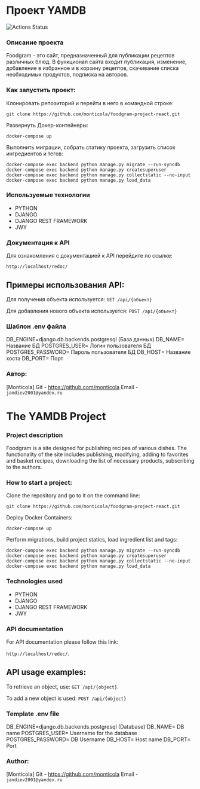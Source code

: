 # Проект YAMDB

![Actions Status](https://github.com/monticola145/foodgram-project-react/actions/workflows/foodgram_workflow.yml/badge.svg)

### Описание проекта

Foodgram - это сайт, предназначенный для публикации рецептов различных блюд. В функционал сайта входит публикация, изменение, добавление в избранное и в корзину рецептов, скачивание списка необходимых продуктов, подписка на авторов.

### Как запустить проект:

Клонировать репозиторий и перейти в него в командной строке:
```
git clone https://github.com/monticola/foodgram-project-react.git
```

Развернуть Докер-контейнеры:
```
docker-compose up
```

Выполнить миграции, собрать статику проекта, загрузить список ингредиентов и тегов:
```
docker-compose exec backend python manage.py migrate --run-syncdb
docker-compose exec backend python manage.py createsuperuser
docker-compose exec backend python manage.py collectstatic --no-input
docker-compose exec backend python manage.py load_data
```


### Используемые технологии

* PYTHON
* DJANGO
* DJANGO REST FRAMEWORK
* JWY


### Документация к API

Для ознакомления с документацией к API перейдите по ссылке:

```http://localhost/redoc/```

## Примеры использования API:

Для получения объекта используется:
```GET /api/{объект}```

Для добавления нового объекта используется:
```POST /api/{объект}```

### Шаблон .env файла

DB_ENGINE=django.db.backends.postgresql (База данных)
DB_NAME= Название БД
POSTGRES_USER= Логин пользователя БД
POSTGRES_PASSWORD= Пароль пользователя БД
DB_HOST= Название хоста
DB_PORT= Порт


### Автор:

[Monticola]
Git - https://github.com/monticola
Email - ```jandiev2001@yandex.ru```

# The YAMDB Project

### Project description

Foodgram is a site designed for publishing recipes of various dishes. The functionality of the site includes publishing, modifying, adding to favorites and basket recipes, downloading the list of necessary products, subscribing to the authors.

### How to start a project:

Clone the repository and go to it on the command line:
```
git clone https://github.com/monticola/foodgram-project-react.git
```

Deploy Docker Containers:
```
docker-compose up
```

Perform migrations, build project statics, load ingredient list and tags:
```
docker-compose exec backend python manage.py migrate --run-syncdb
docker-compose exec backend python manage.py createsuperuser
docker-compose exec backend python manage.py collectstatic --no-input
docker-compose exec backend python manage.py load_data
```
### Technologies used

* PYTHON
* DJANGO
* DJANGO REST FRAMEWORK
* JWY


### API documentation

For API documentation please follow this link:

``http://localhost/redoc/``.

## API usage examples:

To retrieve an object, use:
``GET /api/{object}``.

To add a new object is used:
``POST /api/{object}``

### Template .env file

DB_ENGINE=django.db.backends.postgresql (Database)
DB_NAME= DB name
POSTGRES_USER= Username for the database
POSTGRES_PASSWORD= DB Username
DB_HOST= Host name
DB_PORT= Port


### Author:

[Monticola]
Git - https://github.com/monticola
Email - ``jandiev2001@yandex.ru``
